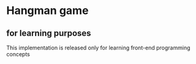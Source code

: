 # Hangman game

## for learning purposes

This implementation is released only for learning front-end programming concepts